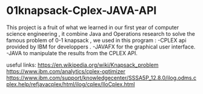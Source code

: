 # 01knapsack-Cplex-JAVA-API

This project is a fruit of what we learned in our first year of computer science engineering , it combine Java and Operations research to solve the famous problem of 0-1 knapsack , we used in this program :
-CPLEX api provided by IBM for developpers .
-JAVAFX for the graphical user interface.
-JAVA to manipulate the results from the CPLEX API.

useful links: https://en.wikipedia.org/wiki/Knapsack_problem 
              https://www.ibm.com/analytics/cplex-optimizer
              https://www.ibm.com/support/knowledgecenter/SSSA5P_12.8.0/ilog.odms.cplex.help/refjavacplex/html/ilog/cplex/IloCplex.html
